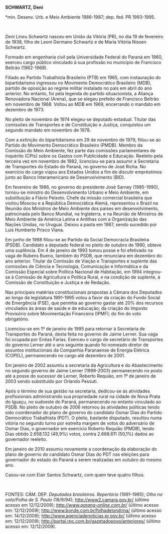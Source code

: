 **SCHWARTZ, Deni**

\*min. Desenv. Urb. e Meio Ambiente 1986-1987; dep. fed. PR 1993-1995.

 

*Deni Lineu Schwartz* nasceu em União da Vitória (PR), no dia 19 de
fevereiro de 1938, filho de Leoni Germano Schwartz e de Maria Vitória
Nissen Schwartz.

Formado em engenharia civil pela Universidade Federal do Paraná em 1960,
exerceu cargo público vinculado à sua profissão no município de
Francisco Beltrão (1962-1968).

Filiado ao Partido Trabalhista Brasileiro (PTB) em 1965, com instauração
do bipartidarismo ingressou no Movimento Democrático Brasileiro (MDB),
partido de oposição ao regime militar instalado no país em abril do ano
anterior. No entanto, foi pela legenda do partido situacionista, a
Aliança Renovadora Nacional (Arena), que se elegeu prefeito de Francisco
Beltrão em novembro de 1968. Voltou ao MDB em 1969, encerrando o mandato
em dezembro de 1973.

No pleito de novembro de 1974 elegeu-se deputado estadual. Titular das
comissões de Transportes e de Constituição e Justiça, conquistou um
segundo mandato em novembro de 1978.

Com a extinção do bipartidarismo em 29 de novembro de 1979, filiou-se ao
Partido do Movimento Democrático Brasileiro (PMDB). Membro da Comissão
do Meio Ambiente, fez parte das comissões parlamentares de inquérito
(CPIs) sobre os Gastos com Publicidade e Educação. Reeleito pela
terceira vez em novembro de 1982, licenciou-se para assumir a Secretaria
de Transportes do Estado do Paraná, no governo de José Richa. No
exercício do cargo viajou aos Estados Unidos a fim de discutir
empréstimos junto ao Banco Interamericano de Desenvolvimento (BID).

Em fevereiro de 1986, no governo do presidente José Sarney (1985-1990),
tornou-se ministro do Desenvolvimento Urbano e Meio Ambiente, em
substituição a Flávio Peixoto. Chefe da missão comercial brasileira que
visitou Moscou e a República Democrática Alemã, representou o Brasil na
Reunião dos Ministros de Meio Ambiente dos países em desenvolvimento,
patrocinada pelo Banco Mundial, na Inglaterra, e na Reunião de Ministros
de Meio Ambiente da América Latina e Antilhas com a Organização das
Nações Unidas, no Uruguai. Deixou a pasta em 1987, sendo sucedido por
Luís Humberto Prisco Viana.

Em junho de 1988 filiou-se ao Partido da Social Democracia Brasileira
(PSDB). Candidato a deputado federal no pleito de outubro de 1990,
obteve uma suplência. Em 4 de janeiro de 1993 tomou posse e foi
efetivado na vaga de Rubens Bueno, também do PSDB, que renunciara em
dezembro do ano anterior. Titular da Comissão de Viação e Transportes e
suplente das comissões de Ciência e Tecnologia, Comunicação e
Informática e da Comissão Especial sobre Política Nacional de Habitação,
em 1994 integrou-se à Comissão de Agricultura e Política Rural, e na
condição de suplente, à Comissão de Constituição e Justiça e de Redação.

Nas principais matérias constitucionais propostas à Câmara dos Deputados
ao longo da legislatura 1991-1995 votou a favor da criação do Fundo
Social de Emergência (FSE), que permitia ao governo gastar até 20% dos
recursos vinculados às áreas de saúde e de educação; da criação do
Imposto Provisório sobre Movimentação Financeira (IPMF); do fim do voto
obrigatório.

Licenciou-se em 1º de janeiro de 1995 para retornar à Secretaria de
Transportes do Paraná, desta feita no governo de Jaime Lerner. Sua vaga
foi ocupada por Enéas Farias. Exerceu o cargo de secretário de
Transportes do governo Lerner até o ano seguinte quando foi nomeado
diretor de assuntos institucionais da Companhia Paranaense de Energia
Elétrica (COPEL), permanecendo no cargo até dezembro de 2001.

Em janeiro de 2002 assumiu a secretaria da Agricultura e do
Abastecimento no segundo governo de Jaime Lerner (1999-2003)
permanecendo no posto até a posse do sucessor de Lerner, Roberto
Requião, em 1º de janeiro de 2003 sendo substituído por Orlando Pessuti.

Após o término de sua gestão na secretaria, dedicou-se às atividades
profissionais administrando sua propriedade rural na cidade de Nova
Prata do Iguaçu, no sudoeste do Paraná, permanecendo no entanto
vinculado ao PSDB. No pleito de outubro de 2006 retornou às atividades
políticas tendo sido coordenador do plano de governo do candidato Osmar
Dias do Partido Democrático Trabalhista (PDT). O pleito, bastante
disputado, resultou numa vitória no segundo turno por estreita margem de
votos do adversário de Osmar Dias, o governador em exercício Roberto
Requião (PMDB), tendo Dias obtido 2.658.132 (49,9%) votos, contra
2.668.611 (50,1%) dados ao governador reeleito.

Em janeiro de 2010 assumiu novamente a coordenação da elaboração do
plano de governo do candidato Osmar Dias do PDT nas eleições para
governador do estado do Paraná a serem realizadas em outubro do mesmo
ano.

Casou-se com Elair Santos Schwartz, com quem teve quatro filhos.

 

FONTES: CÂM. DEP. *Deputados brasileiros. Repertório* (1991-1995); *Olho
no voto/Folha de S. Paulo* (18/9/94); http://www2.camara.gov.br/ (último
acesso em 12/12/2009); *http://www.parana-online.com.br/* (último acesso
em: 12/12/2009); http://www.bonde.com.br/folhadelondrina/ (último acesso
em: 14/12/2009); http://www.agenciadenoticias.pr.gov.br/ (último acesso
em: 12/12/2009); http://portal.rpc.com.br/gazetadopovo/anteriores/
(último acesso em: 12/12/2009).

 

 
